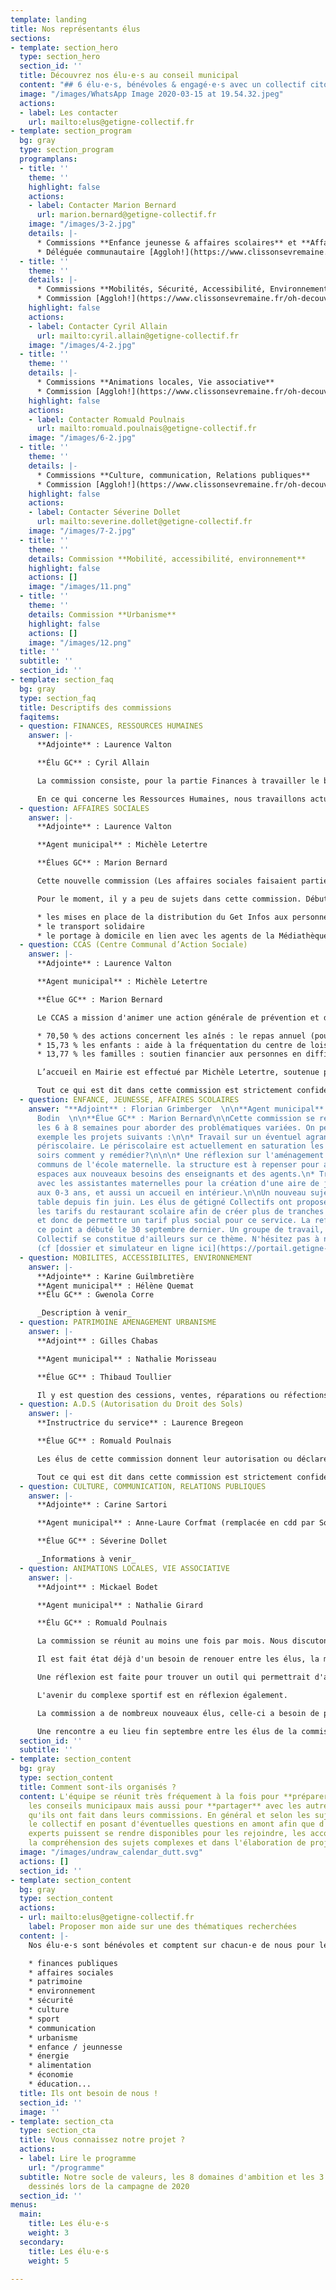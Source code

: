 ```yaml
---
template: landing
title: Nos représentants élus
sections:
- template: section_hero
  type: section_hero
  section_id: ''
  title: Découvrez nos élu·e·s au conseil municipal
  content: "## 6 élu·e·s, bénévoles & engagé·e·s avec un collectif citoyen"
  image: "/images/WhatsApp Image 2020-03-15 at 19.54.32.jpeg"
  actions:
  - label: Les contacter
    url: mailto:elus@getigne-collectif.fr
- template: section_program
  bg: gray
  type: section_program
  programplans:
  - title: ''
    theme: ''
    highlight: false
    actions:
    - label: Contacter Marion Bernard
      url: marion.bernard@getigne-collectif.fr
    image: "/images/3-2.jpg"
    details: |-
      * Commissions **Enfance jeunesse & affaires scolaires** et **Affaires sociales**
      * Déléguée communautaire [Aggloh!](https://www.clissonsevremaine.fr/oh-decouvrir/16-communes/fiche-individuelle/annuaire/marion-bernard/) - [Membre titulaire Collecte des déchets](http://environnement.clissonsevremaine.fr/)
  - title: ''
    theme: ''
    details: |-
      * Commissions **Mobilités, Sécurité, Accessibilité, Environnement**
      * Commission [Aggloh!](https://www.clissonsevremaine.fr/oh-decouvrir/16-communes/fiche-individuelle/annuaire/marion-bernard/) **Établissements aquatiques**
    highlight: false
    actions:
    - label: Contacter Cyril Allain
      url: mailto:cyril.allain@getigne-collectif.fr
    image: "/images/4-2.jpg"
  - title: ''
    theme: ''
    details: |-
      * Commissions **Animations locales, Vie associative**
      * Commission [Aggloh!](https://www.clissonsevremaine.fr/oh-decouvrir/16-communes/fiche-individuelle/annuaire/marion-bernard/) **Urbanisme**
    highlight: false
    actions:
    - label: Contacter Romuald Poulnais
      url: mailto:romuald.poulnais@getigne-collectif.fr
    image: "/images/6-2.jpg"
  - title: ''
    theme: ''
    details: |-
      * Commissions **Culture, communication, Relations publiques**
      * Commission [Aggloh!](https://www.clissonsevremaine.fr/oh-decouvrir/16-communes/fiche-individuelle/annuaire/marion-bernard/) **Petite enfance**
    highlight: false
    actions:
    - label: Contacter Séverine Dollet
      url: mailto:severine.dollet@getigne-collectif.fr
    image: "/images/7-2.jpg"
  - title: ''
    theme: ''
    details: Commission **Mobilité, accessibilité, environnement**
    highlight: false
    actions: []
    image: "/images/11.png"
  - title: ''
    theme: ''
    details: Commission **Urbanisme**
    highlight: false
    actions: []
    image: "/images/12.png"
  title: ''
  subtitle: ''
  section_id: ''
- template: section_faq
  bg: gray
  type: section_faq
  title: Descriptifs des commissions
  faqitems:
  - question: FINANCES, RESSOURCES HUMAINES
    answer: |-
      **Adjointe** : Laurence Valton

      **Élu GC** : Cyril Allain

      La commission consiste, pour la partie Finances à travailler le budget prévisionnel de la mairie, puis d’effectuer des ajustements en cours de mandat, de gérer des dépenses imprévues de façon à conserver un bon équilibre général.

      En ce qui concerne les Ressources Humaines, nous travaillons actuellement sur la façon de proposer le télétravail aux agents de la mairie.
  - question: AFFAIRES SOCIALES
    answer: |-
      **Adjointe** : Laurence Valton

      **Agent municipal** : Michèle Letertre

      **Élues GC** : Marion Bernard

      Cette nouvelle commission (Les affaires sociales faisaient partie avant de la commission finances et ressources humaines) semblerait avoir été créée en écho à notre proposition de créer une commission « Solidarités » avec un adjoint de Gétigné Collectif. Cela nous avait été refusé lors du 1er conseil municipal du 25 mai.

      Pour le moment, il y a peu de sujets dans cette commission. Débutent cependant :

      * les mises en place de la distribution du Get Infos aux personnes isolées en demande
      * le transport solidaire
      * le portage à domicile en lien avec les agents de la Médiathèque.
  - question: CCAS (Centre Communal d’Action Sociale)
    answer: |-
      **Adjointe** : Laurence Valton

      **Agent municipal** : Michèle Letertre

      **Élue GC** : Marion Bernard

      Le CCAS a mission d'animer une action générale de prévention et de développement social au sein de la commune en liaison étroite avec les institutions publiques et privées (seule commission non constituée uniquement d’élus, la moitié de ses membres sont des bénévoles d’association locale dans le domaine sociale, solidaire ou de la santé).

      * 70,50 % des actions concernent les aînés : le repas annuel (pour les +73 ans et leur conjoint), le colis de Noël pour les +85 ans et résidents de l’EHPAD, registre des personnes vulnérables, une aide financière aux personnes à faibles revenus pour le sport adapté
      * 15,73 % les enfants : aide à la fréquentation du centre de loisirs, partenariat avec le centre de loisirs pour la confection des menus du repas des aînés
      * 13,77 % les familles : soutien financier aux personnes en difficulté (bons d’achat pour les enfants +3 ans, de carburant, bons alimentaires, participations financières pour des impayés), partenariat avec une mutuelle santé

      L’accueil en Mairie est effectué par Michèle Letertre, soutenue par Laurence Valton et monsieur le Maire. Le CCAS s’occupe aussi de donner le dossier de demandes de logement social (58 actuellement), aide pour tout besoin d’abonnement ou d’utilisation du service de transport Lila à la demande. Il gère (avec un Notaire) un logement d’urgence (bail d’une durée limitée) et peut établir un contrat de prêt de vélo (2 actuellement).

      Tout ce qui est dit dans cette commission est strictement confidentiel.
  - question: ENFANCE, JEUNESSE, AFFAIRES SCOLAIRES
    answer: "**Adjoint** : Florian Grimberger  \n\n**Agent municipal** : Laetitia
      Bodin  \n\n**Élue GC** : Marion Bernard\n\nCette commission se réunira toutes
      les 6 à 8 semaines pour aborder des problématiques variées. On peut citer comme
      exemple les projets suivants :\n\n* Travail sur un éventuel agrandissement du
      périscolaire. Le périscolaire est actuellement en saturation les mardis et jeudis
      soirs comment y remédier?\n\n\n* Une réflexion sur l'aménagement des espaces
      communs de l'école maternelle. la structure est à repenser pour adapter les
      espaces aux nouveaux besoins des enseignants et des agents.\n* Travail en partenariat
      avec les assistantes maternelles pour la création d'une aire de jeux adaptée
      aux 0-3 ans, et aussi un accueil en intérieur.\n\nUn nouveau sujet est sur la
      table depuis fin juin. Les élus de gétigné Collectifs ont proposé de travailler
      les tarifs du restaurant scolaire afin de créer plus de tranches de quotient
      et donc de permettre un tarif plus social pour ce service. La refléxion sur
      ce point a débuté le 30 septembre dernier. Un groupe de travail, interne à Gétigné
      Collectif se constitue d'ailleurs sur ce thème. N'hésitez pas à nous rejoindre
      (cf [dossier et simulateur en ligne ici](https://portail.getigne-collectif.fr/simulateur-tarification-restaurant-scolaire-2021/))."
  - question: MOBILITES, ACCESSIBILITES, ENVIRONNEMENT
    answer: |-
      **Adjointe** : Karine Guilmbretière
      **Agent municipal** : Hélène Quemat
      **Élu GC** : Gwenola Corre

      _Description à venir_
  - question: PATRIMOINE AMENAGEMENT URBANISME
    answer: |-
      **Adjoint** : Gilles Chabas

      **Agent municipal** : Nathalie Morisseau

      **Élue GC** : Thibaud Toullier

      Il y est question des cessions, ventes, réparations ou réfections et aménagements de biens municipaux et patrimoniaux dans le respect du PLU (Plan Local d’Urbanisme). Par exemple : les travaux de la maison du 1 rue de l’aire bidu transformée en espace commercial, la vente de la maison Place de l’aire bidu (qui va être transformée en locations par un investisseur immobilier), le suivi des travaux de la ZAC multi-sites (où de nombreux pavillons y verront le jour)…
  - question: A.D.S (Autorisation du Droit des Sols)
    answer: |-
      **Instructrice du service** : Laurence Bregeon

      **Élue GC** : Romuald Poulnais

      Les élus de cette commission donnent leur autorisation ou déclarent un refus sur des dossiers (instruits préalablement par Laurence Bregeon) de Permis de construire, d’aménager, Déclaration Préalable et Certificat d'urbanisme. Une visite sur les lieux est parfois organisée en cas de besoin, selon la problématique.

      Tout ce qui est dit dans cette commission est strictement confidentiel.
  - question: CULTURE, COMMUNICATION, RELATIONS PUBLIQUES
    answer: |-
      **Adjointe** : Carine Sartori

      **Agent municipal** : Anne-Laure Corfmat (remplacée en cdd par Sophie Cherrier)

      **Élue GC** : Séverine Dollet

      _Informations à venir_
  - question: ANIMATIONS LOCALES, VIE ASSOCIATIVE
    answer: |-
      **Adjoint** : Mickael Bodet

      **Agent municipal** : Nathalie Girard

      **Élu GC** : Romuald Poulnais

      La commission se réunit au moins une fois par mois. Nous discutons des projets souhaités par la mairie, sur le développement de la vie associative à Gétigné et sur la manière de dynamiser la vie social locale.

      Il est fait état déjà d'un besoin de renouer entre les élus, la municipalité et l'ensemble des associations en créant des partenariats sur des projets.

      Une réflexion est faite pour trouver un outil qui permettrait d'avoir une meilleure visibilité des salles municipales, ainsi que de leur disponibilité.

      L'avenir du complexe sportif est en réflexion également.

      La commission a de nombreux nouveaux élus, celle-ci a besoin de prendre ses marques.

      Une rencontre a eu lieu fin septembre entre les élus de la commission et l'ensemble des représentants des associations. Une synthèse de celle-ci sera bientôt disponible.
  section_id: ''
  subtitle: ''
- template: section_content
  bg: gray
  type: section_content
  title: Comment sont-ils organisés ?
  content: L'équipe se réunit très fréquement à la fois pour **préparer ensemble**
    les conseils municipaux mais aussi pour **partager** avec les autres les avancées
    qu'ils ont fait dans leurs commissions. En général et selon les sujets, ils sollicitent
    le collectif en posant d'éventuelles questions en amont afin que d'éventuelles
    experts puissent se rendre disponibles pour les rejoindre, les accompagner dans
    la compréhension des sujets complexes et dans l'élaboration de projets / solutions.
  image: "/images/undraw_calendar_dutt.svg"
  actions: []
  section_id: ''
- template: section_content
  bg: gray
  type: section_content
  actions:
  - url: mailto:elus@getigne-collectif.fr
    label: Proposer mon aide sur une des thématiques recherchées
  content: |-
    Nos élu·e·s sont bénévoles et comptent sur chacun·e de nous pour les soutenir autant qu'on le peut. Nous avons tous des compétences qui peuvent être mis à profit aussi il ne faut pas hésiter à proposer votre aide à fortiori dans les domaines évidents comme la :

    * finances publiques
    * affaires sociales
    * patrimoine
    * environnement
    * sécurité
    * culture
    * sport
    * communication
    * urbanisme
    * enfance / jeunnesse
    * énergie
    * alimentation
    * économie
    * éducation...
  title: Ils ont besoin de nous !
  section_id: ''
  image: ''
- template: section_cta
  type: section_cta
  title: Vous connaissez notre projet ?
  actions:
  - label: Lire le programme
    url: "/programme"
  subtitle: Notre socle de valeurs, les 8 domaines d'ambition et les 3 grands projets
    dessinés lors de la campagne de 2020
  section_id: ''
menus:
  main:
    title: Les élu·e·s
    weight: 3
  secondary:
    title: Les élu·e·s
    weight: 5

---
```

